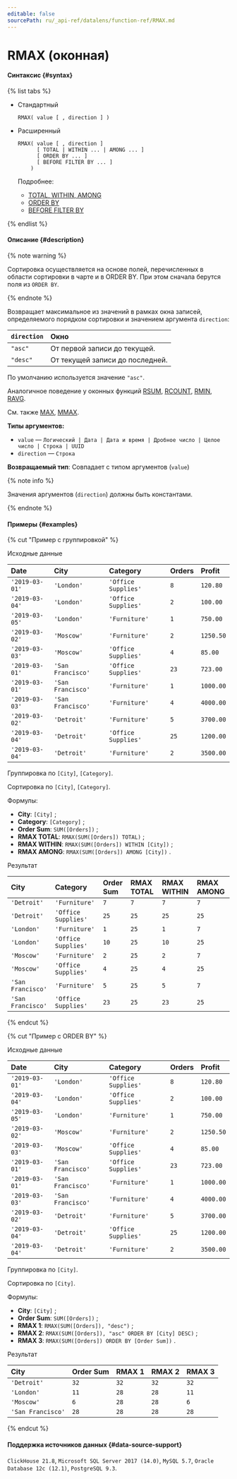```yaml
---
editable: false
sourcePath: ru/_api-ref/datalens/function-ref/RMAX.md
---
```


# RMAX (оконная)



#### Синтаксис {#syntax}

{% list tabs %}

- Стандартный

  ```
  RMAX( value [ , direction ] )
  ```

- Расширенный

  ```
  RMAX( value [ , direction ]
        [ TOTAL | WITHIN ... | AMONG ... ]
        [ ORDER BY ... ]
        [ BEFORE FILTER BY ... ]
      )
  ```

  Подробнее:
  - [TOTAL, WITHIN, AMONG](window-functions.md#syntax-grouping)
  - [ORDER BY](window-functions.md#syntax-order-by)
  - [BEFORE FILTER BY](window-functions.md#syntax-before-filter-by)

{% endlist %}

#### Описание {#description}

{% note warning %}

Сортировка осуществляется на основе полей, перечисленных в области сортировки в чарте и в ORDER BY. При этом сначала берутся поля из `ORDER BY`.

{% endnote %}

Возвращает максимальное из значений в рамках окна записей, определяемого порядком сортировки и значением аргумента `direction`:

| `direction`   | Окно                            |
|:--------------|:--------------------------------|
| `"asc"`       | От первой записи до текущей.    |
| `"desc"`      | От текущей записи до последней. |

По умолчанию используется значение `"asc"`.


Аналогичное поведение у оконных функций [RSUM](RSUM.md), [RCOUNT](RCOUNT.md), [RMIN](RMIN.md), [RAVG](RAVG.md).

См. также [MAX](MAX.md), [MMAX](MMAX.md).

**Типы аргументов:**
- `value` — `Логический | Дата | Дата и время | Дробное число | Целое число | Строка | UUID`
- `direction` — `Строка`


**Возвращаемый тип**: Совпадает с типом аргументов (`value`)

{% note info %}

Значения аргументов (`direction`) должны быть константами.

{% endnote %}


#### Примеры {#examples}

{% cut "Пример с группировкой" %}


Исходные данные

| **Date**       | **City**          | **Category**        | **Orders**   | **Profit**   |
|:---------------|:------------------|:--------------------|:-------------|:-------------|
| `'2019-03-01'` | `'London'`        | `'Office Supplies'` | `8`          | `120.80`     |
| `'2019-03-04'` | `'London'`        | `'Office Supplies'` | `2`          | `100.00`     |
| `'2019-03-05'` | `'London'`        | `'Furniture'`       | `1`          | `750.00`     |
| `'2019-03-02'` | `'Moscow'`        | `'Furniture'`       | `2`          | `1250.50`    |
| `'2019-03-03'` | `'Moscow'`        | `'Office Supplies'` | `4`          | `85.00`      |
| `'2019-03-01'` | `'San Francisco'` | `'Office Supplies'` | `23`         | `723.00`     |
| `'2019-03-01'` | `'San Francisco'` | `'Furniture'`       | `1`          | `1000.00`    |
| `'2019-03-03'` | `'San Francisco'` | `'Furniture'`       | `4`          | `4000.00`    |
| `'2019-03-02'` | `'Detroit'`       | `'Furniture'`       | `5`          | `3700.00`    |
| `'2019-03-04'` | `'Detroit'`       | `'Office Supplies'` | `25`         | `1200.00`    |
| `'2019-03-04'` | `'Detroit'`       | `'Furniture'`       | `2`          | `3500.00`    |

Группировка по `[City]`, `[Category]`.

Сортировка по `[City]`, `[Category]`.

Формулы:

- **City**: `[City]` ;
- **Category**: `[Category]` ;
- **Order Sum**: `SUM([Orders])` ;
- **RMAX TOTAL**: `RMAX(SUM([Orders]) TOTAL)` ;
- **RMAX WITHIN**: `RMAX(SUM([Orders]) WITHIN [City])` ;
- **RMAX AMONG**: `RMAX(SUM([Orders]) AMONG [City])` .


Результат

| **City**          | **Category**        | **Order Sum**   | **RMAX TOTAL**   | **RMAX WITHIN**   | **RMAX AMONG**   |
|:------------------|:--------------------|:----------------|:-----------------|:------------------|:-----------------|
| `'Detroit'`       | `'Furniture'`       | `7`             | `7`              | `7`               | `7`              |
| `'Detroit'`       | `'Office Supplies'` | `25`            | `25`             | `25`              | `25`             |
| `'London'`        | `'Furniture'`       | `1`             | `25`             | `1`               | `7`              |
| `'London'`        | `'Office Supplies'` | `10`            | `25`             | `10`              | `25`             |
| `'Moscow'`        | `'Furniture'`       | `2`             | `25`             | `2`               | `7`              |
| `'Moscow'`        | `'Office Supplies'` | `4`             | `25`             | `4`               | `25`             |
| `'San Francisco'` | `'Furniture'`       | `5`             | `25`             | `5`               | `7`              |
| `'San Francisco'` | `'Office Supplies'` | `23`            | `25`             | `23`              | `25`             |

{% endcut %}

{% cut "Пример с ORDER BY" %}


Исходные данные

| **Date**       | **City**          | **Category**        | **Orders**   | **Profit**   |
|:---------------|:------------------|:--------------------|:-------------|:-------------|
| `'2019-03-01'` | `'London'`        | `'Office Supplies'` | `8`          | `120.80`     |
| `'2019-03-04'` | `'London'`        | `'Office Supplies'` | `2`          | `100.00`     |
| `'2019-03-05'` | `'London'`        | `'Furniture'`       | `1`          | `750.00`     |
| `'2019-03-02'` | `'Moscow'`        | `'Furniture'`       | `2`          | `1250.50`    |
| `'2019-03-03'` | `'Moscow'`        | `'Office Supplies'` | `4`          | `85.00`      |
| `'2019-03-01'` | `'San Francisco'` | `'Office Supplies'` | `23`         | `723.00`     |
| `'2019-03-01'` | `'San Francisco'` | `'Furniture'`       | `1`          | `1000.00`    |
| `'2019-03-03'` | `'San Francisco'` | `'Furniture'`       | `4`          | `4000.00`    |
| `'2019-03-02'` | `'Detroit'`       | `'Furniture'`       | `5`          | `3700.00`    |
| `'2019-03-04'` | `'Detroit'`       | `'Office Supplies'` | `25`         | `1200.00`    |
| `'2019-03-04'` | `'Detroit'`       | `'Furniture'`       | `2`          | `3500.00`    |

Группировка по `[City]`.

Сортировка по `[City]`.

Формулы:

- **City**: `[City]` ;
- **Order Sum**: `SUM([Orders])` ;
- **RMAX 1**: `RMAX(SUM([Orders]), "desc")` ;
- **RMAX 2**: `RMAX(SUM([Orders]), "asc" ORDER BY [City] DESC)` ;
- **RMAX 3**: `RMAX(SUM([Orders]) ORDER BY [Order Sum])` .


Результат

| **City**          | **Order Sum**   | **RMAX 1**   | **RMAX 2**   | **RMAX 3**   |
|:------------------|:----------------|:-------------|:-------------|:-------------|
| `'Detroit'`       | `32`            | `32`         | `32`         | `32`         |
| `'London'`        | `11`            | `28`         | `28`         | `11`         |
| `'Moscow'`        | `6`             | `28`         | `28`         | `6`          |
| `'San Francisco'` | `28`            | `28`         | `28`         | `28`         |

{% endcut %}


#### Поддержка источников данных {#data-source-support}

`ClickHouse 21.8`, `Microsoft SQL Server 2017 (14.0)`, `MySQL 5.7`, `Oracle Database 12c (12.1)`, `PostgreSQL 9.3`.
